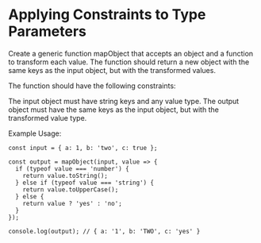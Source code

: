 # Applying Constraints to Type Parameters

Create a generic function mapObject that accepts an object and a function to transform each value. The function should return a new object with the same keys as the input object, but with the transformed values.

The function should have the following constraints:

The input object must have string keys and any value type.
The output object must have the same keys as the input object, but with the transformed value type.

Example Usage:

```typescript:
const input = { a: 1, b: 'two', c: true };

const output = mapObject(input, value => {
  if (typeof value === 'number') {
    return value.toString();
  } else if (typeof value === 'string') {
    return value.toUpperCase();
  } else {
    return value ? 'yes' : 'no';
  }
});

console.log(output); // { a: '1', b: 'TWO', c: 'yes' }
```

